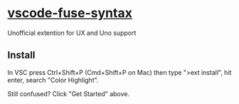 # [vscode-fuse-syntax](https://github.com/sergiirocks/vscode-fuse-syntax)

Unofficial extention for UX and Uno support

## Install

In VSC press Ctrl+Shift+P (Cmd+Shift+P on Mac) then type ">ext install", hit enter, search "Color Highlight".

Still confused? Click "Get Started" above.
